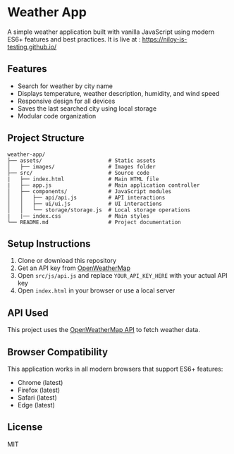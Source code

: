 # Weather App

A simple weather application built with vanilla JavaScript using modern ES6+ features and best practices. It is live at : https://niloy-is-testing.github.io/

## Features

- Search for weather by city name
- Displays temperature, weather description, humidity, and wind speed
- Responsive design for all devices
- Saves the last searched city using local storage
- Modular code organization

## Project Structure

```
weather-app/
├── assets/                     # Static assets
│   ├── images/                 # Images folder
├── src/                        # Source code
|   ├── index.html              # Main HTML file
|   ├── app.js                  # Main application controller
│   ├── components/             # JavaScript modules
│   │   ├── api/api.js          # API interactions
│   │   ├── ui/ui.js            # UI interactions
│   │   └── storage/storage.js  # Local storage operations
|   |── index.css               # Main styles
└── README.md                   # Project documentation
```

## Setup Instructions

1. Clone or download this repository
2. Get an API key from [OpenWeatherMap](https://openweathermap.org/api)
3. Open `src/js/api.js` and replace `YOUR_API_KEY_HERE` with your actual API key
4. Open `index.html` in your browser or use a local server

## API Used

This project uses the [OpenWeatherMap API](https://openweathermap.org/api) to fetch weather data.

## Browser Compatibility

This application works in all modern browsers that support ES6+ features:
- Chrome (latest)
- Firefox (latest)
- Safari (latest)
- Edge (latest)

## License

MIT
